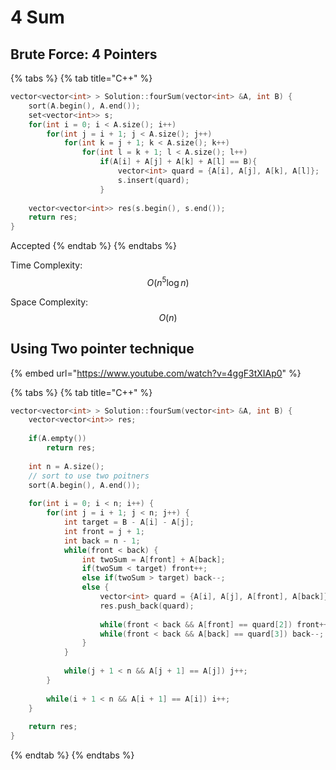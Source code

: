 # 4 Sum



## Brute Force: 4 Pointers

{% tabs %}
{% tab title="C++" %}
```cpp
vector<vector<int> > Solution::fourSum(vector<int> &A, int B) {
    sort(A.begin(), A.end());
    set<vector<int>> s;
    for(int i = 0; i < A.size(); i++)
        for(int j = i + 1; j < A.size(); j++)
            for(int k = j + 1; k < A.size(); k++)
                for(int l = k + 1; l < A.size(); l++) 
                    if(A[i] + A[j] + A[k] + A[l] == B){
                        vector<int> quard = {A[i], A[j], A[k], A[l]};
                        s.insert(quard);
                    }
               
    vector<vector<int>> res(s.begin(), s.end());            
    return res;
}
```

Accepted
{% endtab %}
{% endtabs %}

Time Complexity: $$O(n^5\log n)$$

Space Complexity: $$O(n)$$

## Using Two pointer technique

{% embed url="https://www.youtube.com/watch?v=4ggF3tXIAp0" %}

{% tabs %}
{% tab title="C++" %}
```cpp
vector<vector<int> > Solution::fourSum(vector<int> &A, int B) {
    vector<vector<int>> res;
    
    if(A.empty())
        return res;
        
    int n = A.size();
    // sort to use two poitners
    sort(A.begin(), A.end());
    
    for(int i = 0; i < n; i++) {
        for(int j = i + 1; j < n; j++) {
            int target = B - A[i] - A[j];
            int front = j + 1;
            int back = n - 1;
            while(front < back) {
                int twoSum = A[front] + A[back];
                if(twoSum < target) front++;
                else if(twoSum > target) back--;
                else {
                    vector<int> quard = {A[i], A[j], A[front], A[back]};
                    res.push_back(quard);
                    
                    while(front < back && A[front] == quard[2]) front++;
                    while(front < back && A[back] == quard[3]) back--;
                }
            }
            
            while(j + 1 < n && A[j + 1] == A[j]) j++;
        }
        
        while(i + 1 < n && A[i + 1] == A[i]) i++;
    }
        
    return res;
}
```
{% endtab %}
{% endtabs %}
